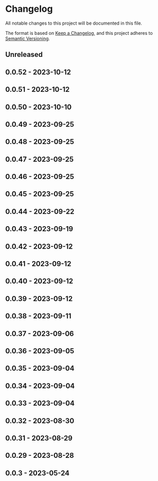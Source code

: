 # Changelog

All notable changes to this project will be documented in this file.

The format is based on [Keep a Changelog](https://keepachangelog.com/en/1.0.0/),
and this project adheres to [Semantic Versioning](https://semver.org/spec/v2.0.0.html).

## Unreleased

## 0.0.52 - 2023-10-12

## 0.0.51 - 2023-10-12

## 0.0.50 - 2023-10-10

## 0.0.49 - 2023-09-25

## 0.0.48 - 2023-09-25

## 0.0.47 - 2023-09-25

## 0.0.46 - 2023-09-25

## 0.0.45 - 2023-09-25

## 0.0.44 - 2023-09-22

## 0.0.43 - 2023-09-19

## 0.0.42 - 2023-09-12

## 0.0.41 - 2023-09-12

## 0.0.40 - 2023-09-12

## 0.0.39 - 2023-09-12

## 0.0.38 - 2023-09-11

## 0.0.37 - 2023-09-06

## 0.0.36 - 2023-09-05

## 0.0.35 - 2023-09-04

## 0.0.34 - 2023-09-04

## 0.0.33 - 2023-09-04

## 0.0.32 - 2023-08-30

## 0.0.31 - 2023-08-29

## 0.0.29 - 2023-08-28

## 0.0.3 - 2023-05-24
